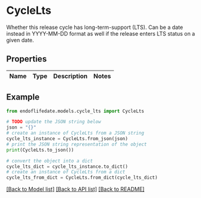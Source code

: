 # CycleLts

Whether this release cycle has long-term-support (LTS). Can be a date instead in YYYY-MM-DD format as well if the release enters LTS status on a given date. 

## Properties

Name | Type | Description | Notes
------------ | ------------- | ------------- | -------------

## Example

```python
from endoflifedate.models.cycle_lts import CycleLts

# TODO update the JSON string below
json = "{}"
# create an instance of CycleLts from a JSON string
cycle_lts_instance = CycleLts.from_json(json)
# print the JSON string representation of the object
print(CycleLts.to_json())

# convert the object into a dict
cycle_lts_dict = cycle_lts_instance.to_dict()
# create an instance of CycleLts from a dict
cycle_lts_from_dict = CycleLts.from_dict(cycle_lts_dict)
```
[[Back to Model list]](../README.md#documentation-for-models) [[Back to API list]](../README.md#documentation-for-api-endpoints) [[Back to README]](../README.md)


